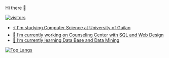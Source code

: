 Hi there 👋

<a href="https://www.linkedin.com/in/sara-mazaheri-399a6b191/">

![visitors](https://visitor-badge.laobi.icu/badge?page_id=saramazaheri)
<br>

- ⚡ I'm studying Computer Science at University of Guilan
- 🔭 I’m currently working on Counseling Center with SQL and Web Design
- 🌱 I’m currently learning Data Base and Data Mining

[![Top Langs](https://github-readme-stats.vercel.app/api/top-langs/?username=saramazaheri&layout=compact)](https://github.com/anuraghazra/github-readme-stats)
